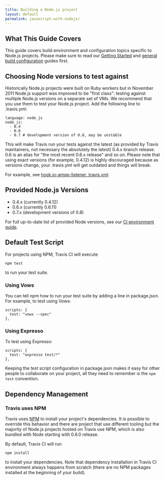 ```yaml
---
title: Building a Node.js project
layout: default
permalink: javascript-with-nodejs/
---
```


## What This Guide Covers

This guide covers build environment and configuration topics specific to Node.js projects. Please make sure to read our [Getting Started](/docs/user/getting-started/) and [general build configuration](/docs/user/build-configuration/) guides first.

## Choosing Node versions to test against

Historically Node.js projects were built on Ruby workers but in November 2011 Node.js support was improved to
be "first class": testing against multiple Node.js versions on a separate set of VMs. We recommend that you use them to test your Node.js project.
Add the following line to .travis.yml:

    language: node_js
    node_js:
      - 0.4
      - 0.6
      - 0.7 # development version of 0.8, may be unstable

This will make Travis run your tests against the latest (as provided by Travis maintainers, not necessary the absolutely the latest) 0.4.x branch release. 0.6 is an alias
for "the most recent 0.6.x release" and so on. Please note that using exact versions (for example, 0.4.12) is highly discouraged because as versions change, your
.travis.yml will get outdated and things will break.

For example, see [hook.io-amqp-listener .travis.yml](https://github.com/scottyapp/hook.io-amqp-listener/blob/master/.travis.yml).


## Provided Node.js Versions

 * 0.4.x (currently 0.4.12)
 * 0.6.x (currently 0.6.11)
 * 0.7.x (development versions of 0.8)

For full up-to-date list of provided Node versions, see our [CI environment guide](/docs/user/ci-environment/).




## Default Test Script

For projects using NPM, Travis CI will execute

    npm test

to run your test suite.

### Using Vows

You can tell npm how to run your test suite by adding a line in package.json. For example, to test using Vows:

    scripts: {
      test: "vows --spec"
    },


### Using Expresso

To test using Expresso:

    scripts: {
      test: "expresso test/*"
    },

Keeping the test script configuration in package.json makes it easy for other people to collaborate on your project, all they need to remember is
the `npm test` convention.



## Dependency Management

### Travis uses NPM

Travis uses [NPM](http://http://npmjs.org/) to install your project's dependencies. It is possible to override this behavior and there are project
that use different tooling but the majority of Node.js projects hosted on Travis use NPM, which is also bundled with Node starting with 0.6.0 release.


By default, Travis CI will run

    npm install

to install your dependencies. Note that dependency installation in Travis CI environment always happens from scratch (there are no NPM packages
installed at the beginning of your build).
